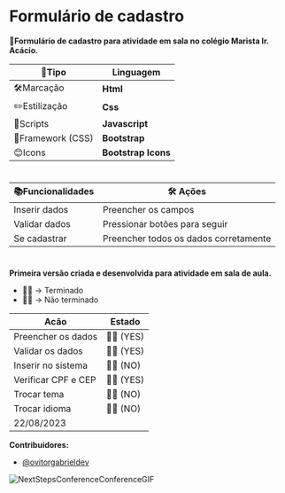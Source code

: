 # Formulário de cadastro

**🏫Formulário de cadastro para atividade em sala no colégio Marista Ir. Acácio.**

| 📔Tipo           | Linguagem       |
| ----------------- | --------------- |
| 🛠️Marcação          | **Html**        |
| ✏️Estilização       | **Css**         |
| 🤖Scripts           | **Javascript**  |
| 📖Framework (CSS)   | **Bootstrap**   |
| 😊Icons             | **Bootstrap Icons**   |

#

| 📚Funcionalidades  | 🛠️ Ações            |
| ------------------ | -------------------- |
| Inserir dados      | Preencher os campos  |
| Validar dados      | Pressionar botões para seguir |
| Se cadastrar       | Preencher todos os dados corretamente |

#

**Primeira versão criada e desenvolvida para atividade em sala de aula.**

- 👍🏼 -> Terminado
- 👎🏼 -> Não terminado

| Acão | Estado |
| ---- | --------- |
| Preencher os dados | 👍🏼 (YES) |
| Validar os dados | 👍🏼 (YES) |
| Inserir no sistema | 👎🏼 (NO) |
| Verificar CPF e CEP | 👍🏼 (YES) |
| Trocar tema | 👎🏼 (NO) |
| Trocar idioma | 👎🏼 (NO) |
| 22/08/2023 |

**Contribuidores:**
- [@ovitorgabrieldev](https://www.github.com/vitorgabrieldev)

![NextStepsConferenceConferenceGIF](https://github.com/vitorgabrieldev/form-cad-web-atvd/assets/106203763/8c271101-8226-4555-a823-7b68df166934)

